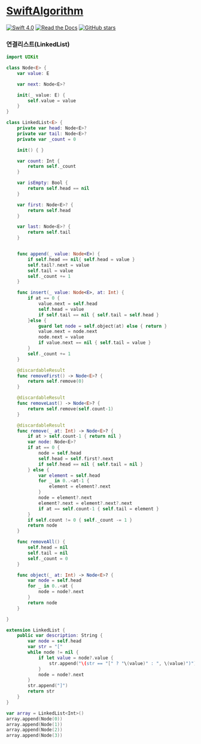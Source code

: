 # [SwiftAlgorithm](https://github.com/pikachu987/SwiftAlgorithm "SwiftAlgorithm")

[![Swift 4.0](https://img.shields.io/badge/Swift-4.0-orange.svg?style=flat)](https://developer.apple.com/swift/)
[![Read the Docs](https://img.shields.io/readthedocs/pip.svg)](https://github.com/pikachu987/SwiftAlgorithm)
[![GitHub stars](https://img.shields.io/github/stars/badges/shields.svg?style=social&label=Stars)](https://github.com/pikachu987/SwiftAlgorithm)

### 연결리스트(LinkedList)

```swift
import UIKit

class Node<E> {
    var value: E

    var next: Node<E>?

    init(_ value: E) {
        self.value = value
    }
}

class LinkedList<E> {
    private var head: Node<E>?
    private var tail: Node<E>?
    private var _count = 0

    init() { }

    var count: Int {
        return self._count
    }

    var isEmpty: Bool {
        return self.head == nil
    }

    var first: Node<E>? {
        return self.head
    }

    var last: Node<E>? {
        return self.tail
    }


    func append(_ value: Node<E>) {
        if self.head == nil{ self.head = value }
        self.tail?.next = value
        self.tail = value
        self._count += 1
    }

    func insert(_ value: Node<E>, at: Int) {
        if at == 0 {
            value.next = self.head
            self.head = value
            if self.tail == nil { self.tail = self.head }
        }else {
            guard let node = self.object(at) else { return }
            value.next = node.next
            node.next = value
            if value.next == nil { self.tail = value }
        }
        self._count += 1
    }

    @discardableResult
    func removeFirst() -> Node<E>? {
        return self.remove(0)
    }

    @discardableResult
    func removeLast() -> Node<E>? {
        return self.remove(self.count-1)
    }

    @discardableResult
    func remove(_ at: Int) -> Node<E>? {
        if at > self.count-1 { return nil }
        var node: Node<E>?
        if at == 0 {
            node = self.head
            self.head = self.first?.next
            if self.head == nil { self.tail = nil }
        } else {
            var element = self.head
            for _ in 0..<at-1 {
                element = element?.next
            }
            node = element?.next
            element?.next = element?.next?.next
            if at == self.count-1 { self.tail = element }
        }
        if self.count != 0 { self._count -= 1 }
        return node
    }

    func removeAll() {
        self.head = nil
        self.tail = nil
        self._count = 0
    }

    func object(_ at: Int) -> Node<E>? {
        var node = self.head
        for _ in 0..<at {
            node = node?.next
        }
        return node
    }

}

extension LinkedList {
    public var description: String {
        var node = self.head
        var str = "["
        while node != nil {
            if let value = node?.value {
                str.append("\(str == "[" ? "\(value)" : ", \(value)")")
            }
            node = node?.next
        }
        str.append("]")
        return str
    }
}

var array = LinkedList<Int>()
array.append(Node(0))
array.append(Node(1))
array.append(Node(2))
array.append(Node(3))

```
